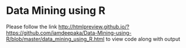 # Data Mining using R

Please follow the link http://htmlpreview.github.io/?https://github.com/iamdeepaka/Data-Mining-using-R/blob/master/data_mining_using_R.html
to view code along with output
